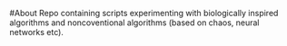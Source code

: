 #About
Repo containing scripts experimenting with biologically inspired algorithms and noncoventional algorithms (based on chaos, neural networks etc).